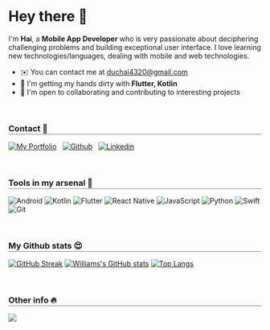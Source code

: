 # Hey there 👋


I'm **Hai**, a **Mobile App Developer** who is very passionate about deciphering challenging problems and building exceptional user interface. I love learning new technologies/languages, dealing with mobile and web technologies.

- ✉️  You can contact me at [duchai4320@gmail.com](mailto:duchai4320@gmail.com)
- 🧠  I'm getting my hands dirty with **Flutter, Kotlin**
- 🤝  I'm open to collaborating and contributing to interesting projects

<br>

<!-- **_Open to frontend and mobile (react native) developer roles. If you have an opening, kindly contact me_** -->

<h3 style="border-bottom: 0.5px solid gray;margin-bottom: 15px;padding-bottom: 1px;font-weight: bold;">Contact 🤙</h3>

[![My Portfolio](https://img.shields.io/badge/Portfolio-%23000000.svg?style=for-the-badge&logo=firefox&logoColor=#FF7139)](https://hari-github-io.vercel.app/)
&nbsp;
[![Github](https://img.shields.io/badge/github-%23121011.svg?style=for-the-badge&logo=github&logoColor=white)](https://github.com/Hai4320/)
&nbsp;
[![Linkedin](https://img.shields.io/badge/Linkedin-%231DA1F2.svg?style=for-the-badge&logo=Linkedin&logoColor=white)](https://www.linkedin.com/in/duc-hai-362004265/)
&nbsp;

<br>

<h3 style="border-bottom: 0.5px solid gray;margin-bottom: 15px;padding-bottom: 1px;font-weight: bold;">Tools in my arsenal 🚀</h3>

![Android](https://img.shields.io/badge/android-%23323330.svg?style=for-the-badge&logo=android&logoColor=%2334A853)
![Kotlin](https://img.shields.io/badge/kotlin-%23323330.svg?style=for-the-badge&logo=kotlin&logoColor=%237F52FF)
![Flutter](https://img.shields.io/badge/flutter-%23323330.svg?style=for-the-badge&logo=flutter&logoColor=%2302569B)
![React Native](https://img.shields.io/badge/react_native-%2320232a.svg?style=for-the-badge&logo=react&logoColor=%2361DAFB)
![JavaScript](https://img.shields.io/badge/javascript-%23323330.svg?style=for-the-badge&logo=javascript&logoColor=%23F7DF1E)
![Python](https://img.shields.io/badge/python-%2320232a.svg?style=for-the-badge&logo=python)
![Swift](https://img.shields.io/badge/git-%23F05033.svg?style=for-the-badge&logo=git&logoColor=white)
![Git](https://img.shields.io/badge/git-%23F05033.svg?style=for-the-badge&logo=git&logoColor=white)

<br>

<h3 style="border-bottom: 0.5px solid gray;margin-bottom: 15px;padding-bottom: 1px;font-weight: bold;">My Github stats 😍</h3>

[![GitHub Streak](https://streak-stats.demolab.com/?user=Hai4320&theme=highcontrast)](https://git.io/streak-stats)
[![Williams's GitHub stats](https://github-readme-stats.vercel.app/api?username=Hai4320&show_icons=true&theme=highcontrast)](https://github.com/Hai4320/github-readme-stats)
[![Top Langs](https://github-readme-stats.vercel.app/api/top-langs/?username=Hai4320&layout=compact&theme=highcontrast)](https://github.com/Hai4320/github-readme-stats)

<br>

<h3 style="border-bottom: 0.5px solid gray;margin-bottom: 15px;padding-bottom: 1px;font-weight: bold;">Other info 🔥</h3>

![](https://komarev.com/ghpvc/?username=Hai4320&style=for-the-badge)

<!-- [![Readme Quotes](https://quotes-github-readme.vercel.app/api?type=horizontal&theme=dark)](https://github.com/piyushsuthar/github-readme-quotes) -->
